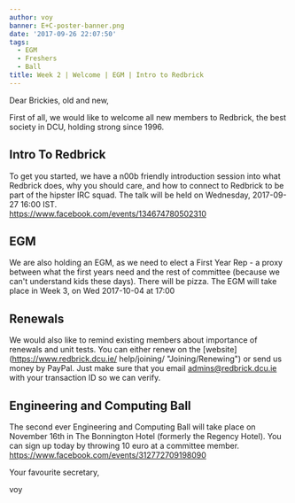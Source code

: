 ```yaml
---
author: voy
banner: E+C-poster-banner.png
date: '2017-09-26 22:07:50'
tags:
  - EGM
  - Freshers
  - Ball
title: Week 2 | Welcome | EGM | Intro to Redbrick
---
```


Dear Brickies, old and new,

First of all, we would like to welcome all new members to Redbrick, the best
society in DCU, holding strong since 1996.

 <!-- more -->

## Intro To Redbrick

To get you started, we have a n00b friendly introduction session into what
Redbrick does, why you should care, and how to connect to Redbrick to be part of
the hipster IRC squad. The talk will be held on Wednesday, 2017-09-27 16:00
IST.  
https://www.facebook.com/events/134674780502310

## EGM

We are also holding an EGM, as we need to elect a First Year Rep - a proxy
between what the first years need and the rest of committee (because we can't
understand kids these days). There will be pizza. The EGM will take place in
Week 3, on Wed 2017-10-04 at 17:00

## Renewals

We would also like to remind existing members about importance of renewals and
unit tests. You can either renew on the [website](https://www.redbrick.dcu.ie/
help/joining/ "Joining/Renewing") or send us money by PayPal. Just make sure
that you email admins@redbrick.dcu.ie with your transaction ID so we can verify.

## Engineering and Computing Ball

The second ever Engineering and Computing Ball will take place on November 16th
in The Bonnington Hotel (formerly the Regency Hotel). You can sign up today by
throwing 10 euro at a committee member.  
https://www.facebook.com/events/312772709198090

Your favourite secretary,

voy
